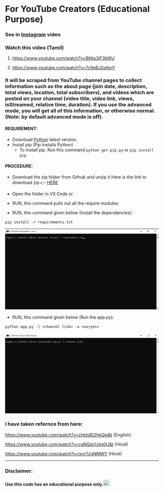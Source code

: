 # For YouTube Creators (Educational Purpose)

### See in [Instagram](https://www.instagram.com/tv/CXqQ0tLFFTR/) video

### Watch this video (Tamil) 

1. https://www.youtube.com/watch?v=BKks3jF3kWU

2. https://www.youtube.com/watch?v=7c9eBJ2qAmY


### It will be scraped from YouTube channel pages to collect information such as the about page (join date, description, total views, location, total subscribers), and videos which are posted on your channel (video title, video link, views, isStreamed, relative time, duration). If you use the advanced mode, you will get all of this information, or otherwise normal. (**Note:** by default advanced mode is off).


#### REQUIREMENT:
- Download [Python](https://python.org) latest version.
- Install pip (Pip Installs Python)
    - To install pip. Run this command `python get-pip.py` or `pip install pip` 


#### PROCEDURE:
- Download the zip folder from Github and unzip it
Here is the link to download zip 👉
<a href='https://github.com/YezGotIt/source-code/raw/main/educational%20purpose/for%20youtube%20creators/for%20youtube%20creators.zip'>HERE</a>
- Open the folder in VS Code or 
- RUN, this command pulls out all the require modules:

- RUN, this command given below (Install the dependencies):
```
pip install -r requirements.txt
```
![run code](./screenshot/1.png)
- RUN, this command given below (Run the app.py):
```
python app.py -l <channel link> -a <no/yes>
```
![run code](./screenshot/2.png)



 ### I have taken refernce from here:

 https://www.youtube.com/watch?v=zhkhdD2hkQw&t (English)

 https://www.youtube.com/watch?v=cgNQgcUgq0U&t (Hindi)

 https://www.youtube.com/watch?v=lxvr7zgNMWY (Hindi)

---
### Disclaimer:

 #### Use this code has an educational purpose only.<img src="https://i.ibb.co/6sKk5rS/8d34dccac3830875b9b7beeaddd39c34-w-1898-64.png" width="20" height="20" />


